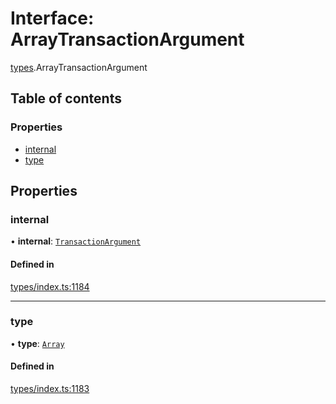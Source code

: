 # Interface: ArrayTransactionArgument

[types](../wiki/types).ArrayTransactionArgument

## Table of contents

### Properties

- [internal](../wiki/types.ArrayTransactionArgument#internal)
- [type](../wiki/types.ArrayTransactionArgument#type)

## Properties

### internal

• **internal**: [`TransactionArgument`](../wiki/types#transactionargument)

#### Defined in

[types/index.ts:1184](https://github.com/PolymeshAssociation/polymesh-sdk/blob/07b115c8/src/types/index.ts#L1184)

___

### type

• **type**: [`Array`](../wiki/types.TransactionArgumentType#array)

#### Defined in

[types/index.ts:1183](https://github.com/PolymeshAssociation/polymesh-sdk/blob/07b115c8/src/types/index.ts#L1183)
